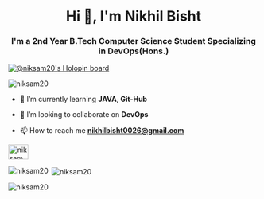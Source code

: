<h1 align="center">Hi 👋, I'm Nikhil Bisht</h1>
<h3 align="center">I'm a 2nd Year B.Tech Computer Science Student Specializing in DevOps(Hons.)</h3>

[![@niksam20's Holopin board](https://holopin.me/niksam20)](https://holopin.io/@niksam20)

<p align="left"> <img src="https://komarev.com/ghpvc/?username=niksam20&label=Profile%20views&color=0e75b6&style=flat" alt="niksam20" /> </p>


- 🌱 I’m currently learning **JAVA, Git-Hub**

- 👯 I’m looking to collaborate on **DevOps**

- 📫 How to reach me **nikhilbisht0026@gmail.com**


<p align="left">
<a href="https://instagram.com/ni_k_h_28_19_1" target="blank"><img align="center" src="https://raw.githubusercontent.com/rahuldkjain/github-profile-readme-generator/master/src/images/icons/Social/instagram.svg" alt="niksam_20" height="30" width="40" /></a>
</p>


<p><img align="left" src="https://github-readme-stats.vercel.app/api/top-langs?username=niksam20&show_icons=true&locale=en&layout=compact" alt="niksam20" /></p>

<p>&nbsp;<img align="center" src="https://github-readme-stats.vercel.app/api?username=niksam20&show_icons=true&locale=en" alt="niksam20" /></p>

<p><img align="center" src="https://github-readme-streak-stats.herokuapp.com/?user=niksam20&" alt="niksam20" /></p>
